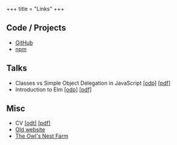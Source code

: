 +++
title = "Links"
+++

## Code / Projects

- [GitHub]
- [npm]

## Talks

- Classes vs Simple Object Delegation in JavaScript [\[odp\]](/talks/classes_vs_simple_object_delegation_in_javascript.odp) [\[pdf\]](/talks/classes_vs_simple_object_delegation_in_javascript.pdf)
- Introduction to Elm [\[odp\]](/talks/introduction_to_elm.odp) [\[pdf\]](/talks/introduction_to_elm.pdf)

## Misc

- CV [\[odt\]](/docs/BenjaminToll.odt) [\[pdf\]](/docs/BenjaminToll.pdf)
- [Old website]
- [The Owl's Nest Farm]

[GitHub]: https://github.com/btoll
[npm]: https://www.npmjs.com/~benjam72

[The Owl's Nest Farm]: https://www.theowlsnestfarm.com/
[Old website]: http://www.benjamintoll.com/archive/

